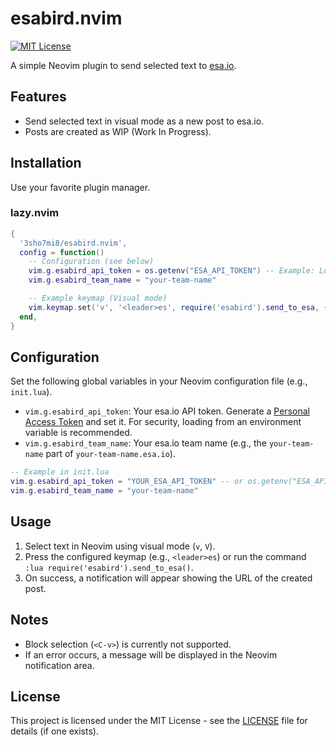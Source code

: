 # esabird.nvim

[![MIT License](https://img.shields.io/badge/License-MIT-blue.svg)](LICENSE)

A simple Neovim plugin to send selected text to [esa.io](https://esa.io/).

## Features

- Send selected text in visual mode as a new post to esa.io.
- Posts are created as WIP (Work In Progress).

## Installation

Use your favorite plugin manager.

### lazy.nvim

```lua
{
  '3sho7mi8/esabird.nvim',
  config = function()
    -- Configuration (see below)
    vim.g.esabird_api_token = os.getenv("ESA_API_TOKEN") -- Example: Load from environment variable
    vim.g.esabird_team_name = "your-team-name"

    -- Example keymap (Visual mode)
    vim.keymap.set('v', '<leader>es', require('esabird').send_to_esa, { desc = 'Send selection to esa.io' })
  end,
}
```

## Configuration

Set the following global variables in your Neovim configuration file (e.g., `init.lua`).

- `vim.g.esabird_api_token`: Your esa.io API token. Generate a [Personal Access Token](https://docs.esa.io/posts/102) and set it. For security, loading from an environment variable is recommended.
- `vim.g.esabird_team_name`: Your esa.io team name (e.g., the `your-team-name` part of `your-team-name.esa.io`).

```lua
-- Example in init.lua
vim.g.esabird_api_token = "YOUR_ESA_API_TOKEN" -- or os.getenv("ESA_API_TOKEN")
vim.g.esabird_team_name = "your-team-name"
```

## Usage

1. Select text in Neovim using visual mode (`v`, `V`).
2. Press the configured keymap (e.g., `<leader>es`) or run the command `:lua require('esabird').send_to_esa()`.
3. On success, a notification will appear showing the URL of the created post.

## Notes

- Block selection (`<C-v>`) is currently not supported.
- If an error occurs, a message will be displayed in the Neovim notification area.

## License

This project is licensed under the MIT License - see the [LICENSE](LICENSE) file for details (if one exists).
